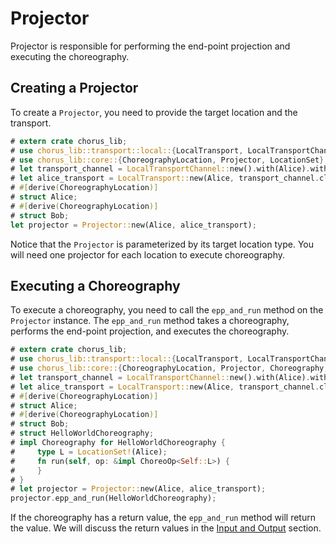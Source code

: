 # Projector

Projector is responsible for performing the end-point projection and executing the choreography.

## Creating a Projector

To create a `Projector`, you need to provide the target location and the transport.

```rust
# extern crate chorus_lib;
# use chorus_lib::transport::local::{LocalTransport, LocalTransportChannel};
# use chorus_lib::core::{ChoreographyLocation, Projector, LocationSet};
# let transport_channel = LocalTransportChannel::new().with(Alice).with(Bob);
# let alice_transport = LocalTransport::new(Alice, transport_channel.clone());
# #[derive(ChoreographyLocation)]
# struct Alice;
# #[derive(ChoreographyLocation)]
# struct Bob;
let projector = Projector::new(Alice, alice_transport);
```

Notice that the `Projector` is parameterized by its target location type. You will need one projector for each location to execute choreography.

## Executing a Choreography

To execute a choreography, you need to call the `epp_and_run` method on the `Projector` instance. The `epp_and_run` method takes a choreography, performs the end-point projection, and executes the choreography.

```rust
# extern crate chorus_lib;
# use chorus_lib::transport::local::{LocalTransport, LocalTransportChannel};
# use chorus_lib::core::{ChoreographyLocation, Projector, Choreography, ChoreoOp, LocationSet};
# let transport_channel = LocalTransportChannel::new().with(Alice).with(Bob);
# let alice_transport = LocalTransport::new(Alice, transport_channel.clone());
# #[derive(ChoreographyLocation)]
# struct Alice;
# #[derive(ChoreographyLocation)]
# struct Bob;
# struct HelloWorldChoreography;
# impl Choreography for HelloWorldChoreography {
#     type L = LocationSet!(Alice);
#     fn run(self, op: &impl ChoreoOp<Self::L>) {
#     }
# }
# let projector = Projector::new(Alice, alice_transport);
projector.epp_and_run(HelloWorldChoreography);
```

If the choreography has a return value, the `epp_and_run` method will return the value. We will discuss the return values in the [Input and Output](./guide-input-and-output.md) section.

